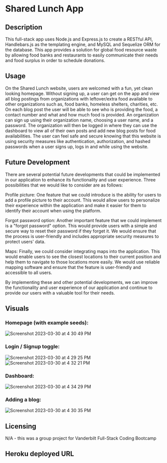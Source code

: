 # Shared Lunch App

## Description

This full-stack app uses Node.js and Express.js to create a RESTful API, Handlebars.js as the templating engine, and MySQL and Sequelize ORM for the database. This app provides a solution for global food resource waste by allowing food banks and restaurants to easily communicate their needs and food surplus in order to schedule donations.


## Usage

On the Shared Lunch website, users are welcomed with a fun, yet clean looking homepage. Without signing up, a user can get on the app and view all blog postings from organizations with leftover/extra food available to other organizations such as, food banks, homeless shelters, charities, etc. On each blog post the user will be able to see who is providing the food, a contact number and what and how much food is provided. An organization can sign up using their organization name, choosing a user name, and a password. The organization will then be logged in where they can use the dashboard to view all of their own posts and add new blog posts for food availabilities. The user can feel safe and secure knowing that this website is using security measures like authentication, authorization, and hashed passwords when a user signs up, logs in and while using the website.


 ## Future Development
 There are several potential future developments that could be implemented in our application to enhance its functionality and user experience. Three possibilities that we would like to consider are as follows:

Profile picture: One feature that we could introduce is the ability for users to add a profile picture to their account. This would allow users to personalize their experience within the application and make it easier for them to identify their account when using the platform.

Forgot password option: Another important feature that we could implement is a "forgot password" option. This would provide users with a simple and secure way to reset their password if they forget it. We would ensure that the process is user-friendly and includes appropriate security measures to protect users' data.

Maps: Finally, we could consider integrating maps into the application. This would enable users to see the closest locations to their current position and help them to navigate to those locations more easily. We would use reliable mapping software and ensure that the feature is user-friendly and accessible to all users.

By implementing these and other potential developments, we can improve the functionality and user experience of our application and continue to provide our users with a valuable tool for their needs.


## Visuals

### Homepage (with example seeds):

![Screenshot 2023-03-30 at 4 30 49 PM](https://user-images.githubusercontent.com/110634800/228969253-7238db10-fca4-4fab-93f3-929b3a713e94.png)


### Login / Signup toggle:

![Screenshot 2023-03-30 at 4 29 25 PM](https://user-images.githubusercontent.com/110634800/228969287-9b70d1e9-cf5f-4953-82fa-83fa17a107d6.png)
![Screenshot 2023-03-30 at 4 32 21 PM](https://user-images.githubusercontent.com/110634800/228969430-071263f2-98ec-4713-8464-92c1e60e47bd.png)


### Dashboard:
![Screenshot 2023-03-30 at 4 34 29 PM](https://user-images.githubusercontent.com/110634800/228969926-bd822f32-75d8-4c11-8548-29057a2d3acc.png)


### Adding a blog:
![Screenshot 2023-03-30 at 4 30 35 PM](https://user-images.githubusercontent.com/110634800/228969820-15254493-8ac3-4e5a-a257-0db6ca22e3e2.png)


## Licensing

N/A - this was a group project for Vanderbilt Full-Stack Coding Bootcamp

## Heroku deployed URL


